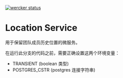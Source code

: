 
[![wercker status](https://app.wercker.com/status/1775588c38ae3696bb1c2a3e66bb2065/s/master "wercker status")](https://app.wercker.com/project/byKey/1775588c38ae3696bb1c2a3e66bb2065)

# Location Service

用于保留团队成员历史位置的微服务。

在运行此分支的代码之前，需要正确设置这两个环境变量：

* TRANSIENT (boolean 类型)
* POSTGRES_CSTR (postgres 连接字符串)

